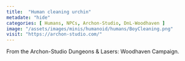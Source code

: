 ```yaml
---
title:  "Human cleaning urchin"
metadate: "hide"
categories: [ Humans, NPCs, Archon-Studio, DnL-Woodhaven ]
image: "/assets/images/minis/humanoid/humans/BoyCleaning.png"
visit: "https://archon-studio.com/"
---
```

From the Archon-Studio Dungeons & Lasers: Woodhaven Campaign.